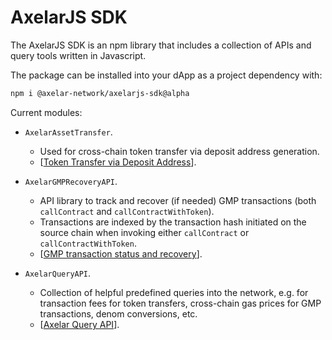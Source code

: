 # AxelarJS SDK

The AxelarJS SDK is an npm library that includes a collection of APIs and query tools written in Javascript. 

The package can be installed into your dApp as a project dependency with:
```bash
npm i @axelar-network/axelarjs-sdk@alpha
```


Current modules:

- `AxelarAssetTransfer`.
    - Used for cross-chain token transfer via deposit address generation.
    - [[Token Transfer via Deposit Address](token-transfer-dep-addr)].

- `AxelarGMPRecoveryAPI`.
    - API library to track and recover (if needed) GMP transactions (both `callContract` and `callContractWithToken`).
    - Transactions are indexed by the transaction hash initiated on the source chain when invoking either `callContract` or `callContractWithToken`.
    - [[GMP transaction status and recovery](tx-status-query-recovery)].

- `AxelarQueryAPI`.
    - Collection of helpful predefined queries into the network, e.g. for transaction fees for token transfers, cross-chain gas prices for GMP transactions, denom conversions, etc.
    - [[Axelar Query API](axelar-query-api)].